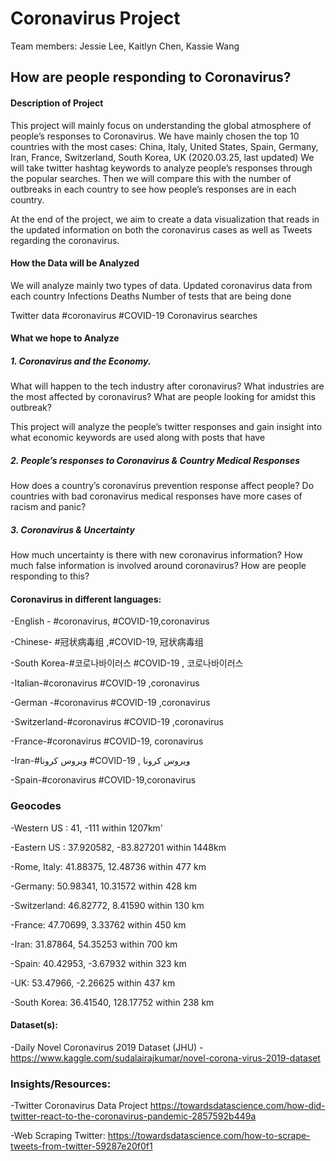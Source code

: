 # Coronavirus Project 

Team members: Jessie Lee, Kaitlyn Chen, Kassie Wang


## How are people responding to Coronavirus?

#### Description of Project
This project will mainly focus on understanding the global atmosphere of people’s responses to Coronavirus. We have mainly chosen the top 10 countries with the most cases: China, Italy, United States, Spain, Germany, Iran, France, Switzerland, South Korea, UK (2020.03.25, last updated) We will take twitter hashtag keywords to analyze people’s responses through the popular searches. Then we will compare this with the number of outbreaks in each country to see how people’s responses are in each country. 

At the end of the project, we aim to create a data visualization that reads in the updated information on both the coronavirus cases as well as Tweets regarding the coronavirus.

#### How the Data will be Analyzed
We will analyze mainly two types of data. 
Updated coronavirus data from each country
Infections
Deaths
Number of tests that are being done

Twitter data
#coronavirus
#COVID-19
Coronavirus searches

#### What we hope to Analyze
##### 1. Coronavirus and the Economy.
What will happen to the tech industry after coronavirus? What industries are the most affected by coronavirus? What are people looking for amidst this outbreak?

This project will analyze the people’s twitter responses and gain insight into what economic keywords are used along with posts that have 

##### 2. People’s responses to Coronavirus & Country Medical Responses
How does a country’s coronavirus prevention response affect people? Do countries with bad coronavirus medical responses have more cases of racism and panic? 

##### 3. Coronavirus & Uncertainty
How much uncertainty is there with new coronavirus information? How much false information is involved around coronavirus? How are people responding to this?


#### Coronavirus in different languages:
-English - #coronavirus, #COVID-19,coronavirus

-Chinese- #冠状病毒组 ,#COVID-19, 冠状病毒组

-South Korea-#코로나바이러스 #COVID-19 , 코로나바이러스

-Italian-#coronavirus #COVID-19 ,coronavirus

-German -#coronavirus #COVID-19 ,coronavirus

-Switzerland-#coronavirus #COVID-19 ,coronavirus

-France-#coronavirus #COVID-19, coronavirus

-Iran-#ویروس کرونا #COVID-19 , ویروس کرونا 

-Spain-#coronavirus #COVID-19,coronavirus

### Geocodes
-Western US : 41, -111 within 1207km'

-Eastern US : 37.920582, -83.827201 within 1448km

-Rome, Italy: 41.88375, 12.48736 within 477 km

-Germany: 50.98341, 10.31572 within 428 km

-Switzerland: 46.82772, 8.41590 within 130 km

-France: 47.70699, 3.33762 within 450 km

-Iran: 31.87864, 54.35253 within 700 km

-Spain: 40.42953, -3.67932 within 323 km

-UK: 53.47966, -2.26625 within 437 km

-South Korea: 36.41540, 128.17752 within 238 km


#### Dataset(s):
-Daily Novel Coronavirus 2019 Dataset (JHU)
-https://www.kaggle.com/sudalairajkumar/novel-corona-virus-2019-dataset

### Insights/Resources:
-Twitter Coronavirus Data Project
https://towardsdatascience.com/how-did-twitter-react-to-the-coronavirus-pandemic-2857592b449a

-Web Scraping Twitter:
https://towardsdatascience.com/how-to-scrape-tweets-from-twitter-59287e20f0f1 


